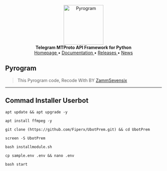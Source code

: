 <p align="center">
    <a href="https://github.com/pyrogram/pyrogram">
        <img src="https://docs.pyrogram.org/_static/pyrogram.png" alt="Pyrogram" width="128">
    </a>
    <br>
    <b>Telegram MTProto API Framework for Python</b>
    <br>
    <a href="https://pyrogram.org">
        Homepage
    </a>
    •
    <a href="https://docs.pyrogram.org">
        Documentation
    </a>
    •
    <a href="https://docs.pyrogram.org/releases">
        Releases
    </a>
    •
    <a href="https://t.me/pyrogram">
        News
    </a>
</p>

## Pyrogram
> This Pyrogram code, Recode With BY <a href="https://t.me/Pl4nton">ZammSevensix</a>
___________________________________________
## Commad Installer Userbot
```
apt update && apt upgrade -y
```
```
apt install ffmpeg -y
```
```
git clone (https://github.com/Fiperx/UbotPrem.git) && cd UbotPrem 
```
```
screen -S UbotPrem
```
```
bash installmodule.sh
```
```
cp sample.env .env && nano .env
```
```
bash start
```
